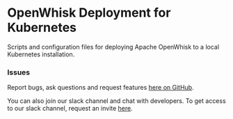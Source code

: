 # OpenWhisk Deployment for Kubernetes

Scripts and configuration files for deploying Apache OpenWhisk to a local Kubernetes installation.

### Issues

Report bugs, ask questions and request features [here on GitHub](../../issues).

You can also join our slack channel and chat with developers. To get access to our slack channel, request an invite [here](http://slack.openwhisk.org).
